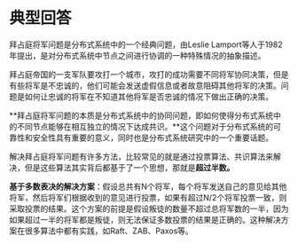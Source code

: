 # 典型回答


拜占庭将军问题是分布式系统中的一个经典问题，由Leslie Lamport等人于1982年提出，是对分布式系统中节点之间进行协调的一种特殊情况的抽象描述。



拜占庭帝国的一支军队要攻打一个城市，攻打的成功需要不同将军协同决策，但是有些将军是不忠诚的，他们可能会发送虚假信息或者故意阻碍其他将军的决策。问题是如何让忠诚的将军在不知道其他将军是否忠诚的情况下做出正确的决策。



**拜占庭将军问题的本质是分布式系统中的协同问题，即如何使得分布式系统中的不同节点能够在相互独立的情况下达成共识。**这个问题对于分布式系统的可靠性和安全性具有重要的意义，同时也是分布式系统研究中的一个重要话题。



解决拜占庭将军问题有许多方法，比较常见的就是通过投票算法、共识算法来解决，但是这些算法其实背后都基于了一个思想，那就是**超过半数。**



**基于多数表决的解决方案**：假设总共有N个将军，每个将军发送自己的意见给其他将军，然后将军们根据收到的意见进行投票，如果有超过N/2个将军投票一致，则采取投票的结果。这个方案的前提是假设叛徒的数量不超过总将军数的一半，因为如果超过一半的将军都是叛徒，则无法保证多数投票的结果是正确的。这种解决方案在很多算法中都有实践，如Raft、ZAB、Paxos等。

